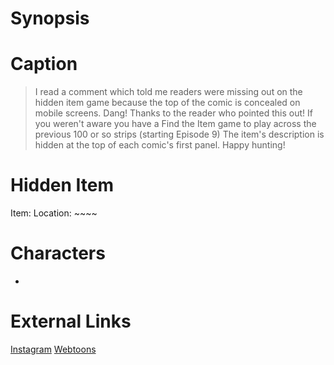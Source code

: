 # Synopsis


# Caption
> I read a comment which told me readers were missing out on the hidden item game because the top of the comic is concealed on mobile screens. Dang! Thanks to the reader who pointed this out! If you weren't aware you have a Find the Item game to play across the previous 100 or so strips (starting Episode 9) The item's description is hidden at the top of each comic's first panel.  Happy hunting!

# Hidden Item
Item: 
Location: ~~~~

# Characters
* 

# External Links
[Instagram]()
[Webtoons](https://www.webtoons.com/en/challenge/twistwood-tales/112-glazed-hams/viewer?title_no=344740&episode_no=122)